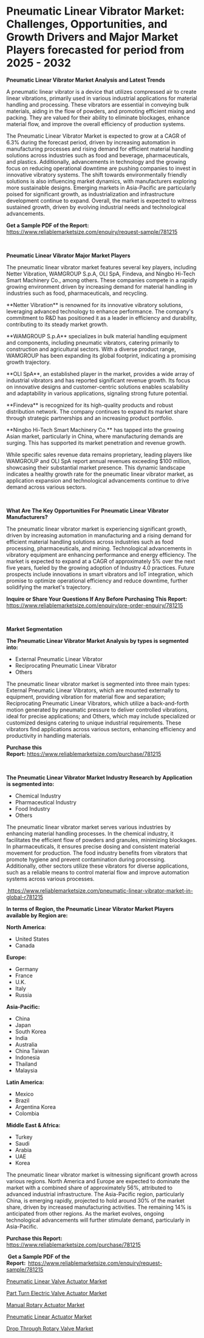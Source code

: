 <p><h1>Pneumatic Linear Vibrator Market: Challenges, Opportunities, and Growth Drivers and Major Market Players forecasted for period from 2025 - 2032</h1></p><p><strong>Pneumatic Linear Vibrator Market Analysis and Latest Trends</strong></p>
<p><p>A pneumatic linear vibrator is a device that utilizes compressed air to create linear vibrations, primarily used in various industrial applications for material handling and processing. These vibrators are essential in conveying bulk materials, aiding in the flow of powders, and promoting efficient mixing and packing. They are valued for their ability to eliminate blockages, enhance material flow, and improve the overall efficiency of production systems.</p><p>The Pneumatic Linear Vibrator Market is expected to grow at a CAGR of 6.3% during the forecast period, driven by increasing automation in manufacturing processes and rising demand for efficient material handling solutions across industries such as food and beverage, pharmaceuticals, and plastics. Additionally, advancements in technology and the growing focus on reducing operational downtime are pushing companies to invest in innovative vibratory systems. The shift towards environmentally friendly solutions is also influencing market dynamics, with manufacturers exploring more sustainable designs. Emerging markets in Asia-Pacific are particularly poised for significant growth, as industrialization and infrastructure development continue to expand. Overall, the market is expected to witness sustained growth, driven by evolving industrial needs and technological advancements.</p></p>
<p><strong>Get a Sample PDF of the Report:&nbsp;</strong> <a href="https://www.reliablemarketsize.com/enquiry/request-sample/781215?utm_campaign=1131&utm_medium=2&utm_source=Github&utm_content=ia&utm_term=26032025&utm_id=pneumatic-linear-vibrator">https://www.reliablemarketsize.com/enquiry/request-sample/781215</a></p>
<p>&nbsp;</p>
<p><strong>Pneumatic Linear Vibrator Major Market Players</strong></p>
<p><p>The pneumatic linear vibrator market features several key players, including Netter Vibration, WAMGROUP S.p.A, OLI SpA, Findeva, and Ningbo Hi-Tech Smart Machinery Co., among others. These companies compete in a rapidly growing environment driven by increasing demand for material handling in industries such as food, pharmaceuticals, and recycling.</p><p>**Netter Vibration** is renowned for its innovative vibratory solutions, leveraging advanced technology to enhance performance. The company's commitment to R&D has positioned it as a leader in efficiency and durability, contributing to its steady market growth.</p><p>**WAMGROUP S.p.A** specializes in bulk material handling equipment and components, including pneumatic vibrators, catering primarily to construction and agricultural sectors. With a diverse product range, WAMGROUP has been expanding its global footprint, indicating a promising growth trajectory.</p><p>**OLI SpA**, an established player in the market, provides a wide array of industrial vibrators and has reported significant revenue growth. Its focus on innovative designs and customer-centric solutions enables scalability and adaptability in various applications, signaling strong future potential.</p><p>**Findeva** is recognized for its high-quality products and robust distribution network. The company continues to expand its market share through strategic partnerships and an increasing product portfolio. </p><p>**Ningbo Hi-Tech Smart Machinery Co.** has tapped into the growing Asian market, particularly in China, where manufacturing demands are surging. This has supported its market penetration and revenue growth.</p><p>While specific sales revenue data remains proprietary, leading players like WAMGROUP and OLI SpA report annual revenues exceeding $100 million, showcasing their substantial market presence. This dynamic landscape indicates a healthy growth rate for the pneumatic linear vibrator market, as application expansion and technological advancements continue to drive demand across various sectors.</p></p>
<p>&nbsp;</p>
<p><strong>What Are The Key Opportunities For Pneumatic Linear Vibrator Manufacturers?</strong></p>
<p><p>The pneumatic linear vibrator market is experiencing significant growth, driven by increasing automation in manufacturing and a rising demand for efficient material handling solutions across industries such as food processing, pharmaceuticals, and mining. Technological advancements in vibratory equipment are enhancing performance and energy efficiency. The market is expected to expand at a CAGR of approximately 5% over the next five years, fueled by the growing adoption of Industry 4.0 practices. Future prospects include innovations in smart vibrators and IoT integration, which promise to optimize operational efficiency and reduce downtime, further solidifying the market's trajectory.</p></p>
<p><strong>Inquire or Share Your Questions If Any Before Purchasing This Report:</strong> <a href="https://www.reliablemarketsize.com/enquiry/pre-order-enquiry/781215?utm_campaign=1131&utm_medium=2&utm_source=Github&utm_content=ia&utm_term=26032025&utm_id=pneumatic-linear-vibrator">https://www.reliablemarketsize.com/enquiry/pre-order-enquiry/781215</a></p>
<p>&nbsp;</p>
<p><strong>Market Segmentation</strong></p>
<p><strong>The Pneumatic Linear Vibrator Market Analysis by types is segmented into:</strong></p>
<p><ul><li>External Pneumatic Linear Vibrator</li><li>Reciprocating Pneumatic Linear Vibrator</li><li>Others</li></ul></p>
<p><p>The pneumatic linear vibrator market is segmented into three main types: External Pneumatic Linear Vibrators, which are mounted externally to equipment, providing vibration for material flow and separation; Reciprocating Pneumatic Linear Vibrators, which utilize a back-and-forth motion generated by pneumatic pressure to deliver controlled vibrations, ideal for precise applications; and Others, which may include specialized or customized designs catering to unique industrial requirements. These vibrators find applications across various sectors, enhancing efficiency and productivity in handling materials.</p></p>
<p><strong>Purchase this Report:&nbsp;</strong><a href="https://www.reliablemarketsize.com/purchase/781215?utm_campaign=1131&utm_medium=2&utm_source=Github&utm_content=ia&utm_term=26032025&utm_id=pneumatic-linear-vibrator">https://www.reliablemarketsize.com/purchase/781215</a></p>
<p>&nbsp;</p>
<p><strong>The Pneumatic Linear Vibrator Market Industry Research by Application is segmented into:</strong></p>
<p><ul><li>Chemical Industry</li><li>Pharmaceutical Industry</li><li>Food Industry</li><li>Others</li></ul></p>
<p><p>The pneumatic linear vibrator market serves various industries by enhancing material handling processes. In the chemical industry, it facilitates the efficient flow of powders and granules, minimizing blockages. In pharmaceuticals, it ensures precise dosing and consistent material movement for production. The food industry benefits from vibrators that promote hygiene and prevent contamination during processing. Additionally, other sectors utilize these vibrators for diverse applications, such as a reliable means to control material flow and improve automation systems across various processes.</p></p>
<p><a href="https://www.reliablemarketsize.com/pneumatic-linear-vibrator-market-in-global-r781215?utm_campaign=1131&utm_medium=2&utm_source=Github&utm_content=ia&utm_term=26032025&utm_id=pneumatic-linear-vibrator">&nbsp;https://www.reliablemarketsize.com/pneumatic-linear-vibrator-market-in-global-r781215</a></p>
<p><strong>In terms of Region, the Pneumatic Linear Vibrator Market Players available by Region are:</strong></p>
<p>
    <p> <strong> North America: </strong>
        <ul>
            <li>United States</li>
            <li>Canada</li>
        </ul>
        </p> 
    <p> <strong> Europe: </strong>
        <ul>
            <li>Germany</li>
            <li>France</li>
            <li>U.K.</li>
            <li>Italy</li>
            <li>Russia</li>
        </ul>
        </p> 
    <p> <strong> Asia-Pacific: </strong>
        <ul>
            <li>China</li>
            <li>Japan</li>
            <li>South Korea</li>
            <li>India</li>
            <li>Australia</li>
            <li>China Taiwan</li>
            <li>Indonesia</li>
            <li>Thailand</li>
            <li>Malaysia</li>
        </ul>
        </p> 
    <p> <strong> Latin America: </strong>
        <ul>
            <li>Mexico</li>
            <li>Brazil</li>
            <li>Argentina Korea</li>
            <li>Colombia</li>
        </ul>
        </p> 
    <p> <strong> Middle East & Africa: </strong>
        <ul>
            <li>Turkey</li>
            <li>Saudi</li>
            <li>Arabia</li>
            <li>UAE</li>
            <li>Korea</li>
        </ul>
    </p>
    </p>
<p><p>The pneumatic linear vibrator market is witnessing significant growth across various regions. North America and Europe are expected to dominate the market with a combined share of approximately 56%, attributed to advanced industrial infrastructure. The Asia-Pacific region, particularly China, is emerging rapidly, projected to hold around 30% of the market share, driven by increased manufacturing activities. The remaining 14% is anticipated from other regions. As the market evolves, ongoing technological advancements will further stimulate demand, particularly in Asia-Pacific.</p></p>
<p><strong>Purchase this Report: </strong><a href="https://www.reliablemarketsize.com/purchase/781215?utm_campaign=1131&utm_medium=2&utm_source=Github&utm_content=ia&utm_term=26032025&utm_id=pneumatic-linear-vibrator">https://www.reliablemarketsize.com/purchase/781215</a></p>
<p>&nbsp;<strong>Get a Sample PDF of the Report:&nbsp;&nbsp;</strong><a href="https://www.reliablemarketsize.com/enquiry/request-sample/781215?utm_campaign=1131&utm_medium=2&utm_source=Github&utm_content=ia&utm_term=26032025&utm_id=pneumatic-linear-vibrator">https://www.reliablemarketsize.com/enquiry/request-sample/781215</a></p>
<p><strong></strong></p>
<p><p><a href="https://github.com/etapaqanee/Market-Research-Report-List-1/blob/main/pneumatic-linear-valve-actuator-market.md?utm_campaign=1131&utm_medium=2&utm_source=Github&utm_content=ia&utm_term=26032025&utm_id=pneumatic-linear-vibrator">Pneumatic Linear Valve Actuator Market</a></p><p><a href="https://github.com/sphaabrose/Market-Research-Report-List-1/blob/main/part-turn-electric-valve-actuator-market.md?utm_campaign=1131&utm_medium=2&utm_source=Github&utm_content=ia&utm_term=26032025&utm_id=pneumatic-linear-vibrator">Part Turn Electric Valve Actuator Market</a></p><p><a href="https://github.com/leptouwrites/Market-Research-Report-List-1/blob/main/manual-rotary-actuator-market.md?utm_campaign=1131&utm_medium=2&utm_source=Github&utm_content=ia&utm_term=26032025&utm_id=pneumatic-linear-vibrator">Manual Rotary Actuator Market</a></p><p><a href="https://github.com/colloerrinbp/Market-Research-Report-List-1/blob/main/pneumatic-linear-actuator-market.md?utm_campaign=1131&utm_medium=2&utm_source=Github&utm_content=ia&utm_term=26032025&utm_id=pneumatic-linear-vibrator">Pneumatic Linear Actuator Market</a></p><p><a href="https://github.com/wilzeryammy/Market-Research-Report-List-1/blob/main/drop-through-rotary-valve-market.md?utm_campaign=1131&utm_medium=2&utm_source=Github&utm_content=ia&utm_term=26032025&utm_id=pneumatic-linear-vibrator">Drop Through Rotary Valve Market</a></p></p>